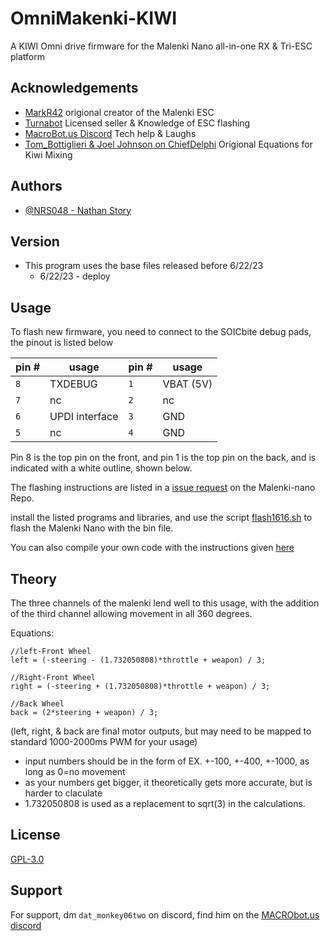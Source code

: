 
# OmniMakenki-KIWI
A KIWI Omni drive firmware for the Malenki Nano all-in-one RX &amp; Tri-ESC platform


## Acknowledgements

 - [MarkR42](https://github.com/MarkR42) origional creator of the Malenki ESC
 - [Turnabot](https://turnabot.com/) Licensed seller & Knowledge of ESC flashing
 - [MacroBot.us Discord](https://discord.gg/SXwArmv) Tech help & Laughs
 - [Tom_Bottiglieri & Joel Johnson on ChiefDelphi](https://www.chiefdelphi.com/t/pic-kiwi-vex-robot/71688/7) Origional Equations for Kiwi Mixing


## Authors

- [@NRS048 - Nathan Story](https://github.com/NRS048)


## Version
- This program uses the base files released before 6/22/23
  - 6/22/23 - deploy
## Usage
To flash new firmware, you need to connect to the SOICbite debug pads, the pinout is listed below


|pin #|usage|pin #|usage|
|-----|-----|-----|-----|
|`8`|TXDEBUG|`1`|VBAT (5V)|   
|`7`|nc|`2`|nc|
|`6`|UPDI interface|`3`|GND|
|`5`|nc|`4`|GND|

Pin 8 is the top pin on the front, and pin 1 is the top pin on the back, and is indicated with a white outline, shown below.

The flashing instructions are listed in a [issue request](https://github.com/MarkR42/malenki-nano/issues/6) on the Malenki-nano Repo.

install the listed programs and libraries, and use the script [flash1616.sh](https://github.com/MarkR42/malenki-nano/blob/master/flashcmd/flash1616.sh) to flash the Malenki Nano with the bin file.

You can also compile your own code with the instructions given [here](https://github.com/MarkR42/malenki-nano/blob/master/firmware/README.md)
## Theory
The three channels of the malenki lend well to this usage, with the addition of the third channel allowing movement in all 360 degrees.

Equations:
```
//left-Front Wheel
left = (-steering - (1.732050808)*throttle + weapon) / 3;

//Right-Front Wheel
right = (-steering + (1.732050808)*throttle + weapon) / 3;

//Back Wheel
back = (2*steering + weapon) / 3;
```
(left, right, & back are final motor outputs, but may need to be mapped to standard 1000-2000ms PWM for your usage)
- input numbers should be in the form of EX. +-100, +-400, +-1000, as long as 0=no movement
- as your numbers get bigger, it theoretically gets more accurate, but is harder to claculate
- 1.732050808 is used as a replacement to sqrt(3) in the calculations.
## License

[GPL-3.0](https://choosealicense.com/licenses/gpl-3.0/)


## Support

For support, dm `dat_monkey06two` on discord, find him on the [MACRObot.us discord](https://discord.gg/SXwArmv)
